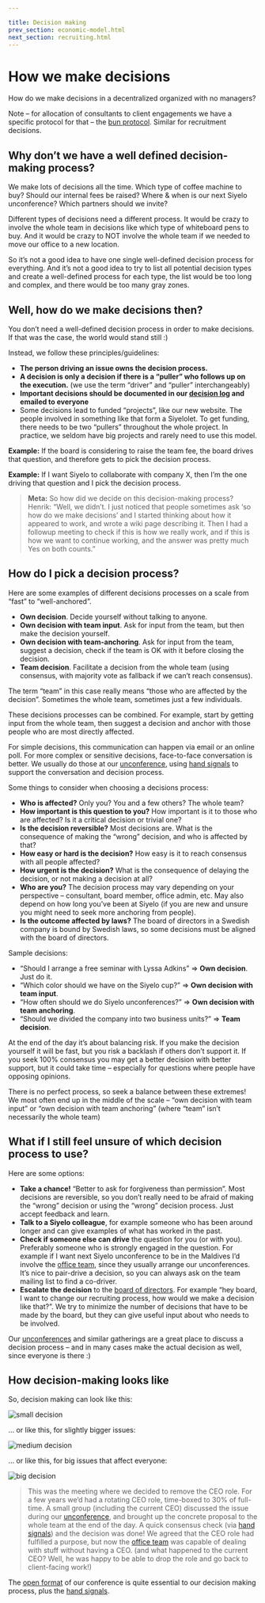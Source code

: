 ```yaml
---

title: Decision making
prev_section: economic-model.html
next_section: recruiting.html
---
```


# How we make decisions

How do we make decisions in a decentralized organized with no managers?

Note – for allocation of consultants to client engagements we have a
specific protocol for that – the [bun protocol](bun-protocol.html).
Similar for recruitment decisions.

## Why don’t we have a well defined decision-making process?

We make lots of decisions all the time. Which type of coffee machine to
buy? Should our internal fees be raised? Where & when is our next Siyelo
unconference? Which partners should we invite?

Different types of decisions need a different process. It would be crazy
to involve the whole team in decisions like which type of whiteboard
pens to buy. And it would be crazy to NOT involve the whole team if we
needed to move our office to a new location.

So it’s not a good idea to have one single well-defined decision process
for everything. And it’s not a good idea to try to list all potential
decision types and create a well-defined process for each type, the list
would be too long and complex, and there would be too many gray zones.

## Well, how do we make decisions then?

You don’t need a well-defined decision process in order to make
decisions. If that was the case, the world would stand still :)

Instead, we follow these principles/guidelines:

-   **The person driving an issue owns the decision process.**
-   **A decision is only a decision if there is a “puller” who follows
    up on the execution.** (we use the term “driver” and
    “puller” interchangeably)
-   **Important decisions should be documented in our [decision
    log](dashboard.html) and emailed to everyone**
-   Some decisions lead to funded “projects”, like our new website. The
    people involved in something like that form a Siyelolet. To get
    funding, there needs to be two “pullers” throughout the
    whole project. In practice, we seldom have big projects and rarely
    need to use this model.

**Example:** If the board is considering to raise the team fee, the
board drives that question, and therefore gets to pick the decision
process.

**Example:** If I want Siyelo to collaborate with company X, then I’m
the one driving that question and I pick the decision process.

> **Meta:** So how did we decide on this decision-making process?
> Henrik: “Well, we didn’t. I just noticed that people sometimes ask ‘so
> how do we make decisions’ and I started thinking about how it appeared
> to work, and wrote a wiki page describing it. Then I had a followup
> meeting to check if this is how we really work, and if this is how we
> want to continue working, and the answer was pretty much Yes on both
> counts.”

## How do I pick a decision process?

Here are some examples of different decisions processes on a scale from
“fast” to “well-anchored”.

-   **Own decision**. Decide yourself without talking to anyone.
-   **Own decision with team input**. Ask for input from the team, but
    then make the decision yourself.
-   **Own decision with team-anchoring**. Ask for input from the team,
    suggest a decision, check if the team is OK with it before closing
    the decision.
-   **Team decision**. Facilitate a decision from the whole team (using
    consensus, with majority vote as fallback if we can’t
    reach consensus).

The term “team” in this case really means “those who are affected by the
decision”. Sometimes the whole team, sometimes just a few individuals.

These decisions processes can be combined. For example, start by getting
input from the whole team, then suggest a decision and anchor with those
people who are most directly affected.

For simple decisions, this communication can happen via email or an
online poll. For more complex or sensitive decisions, face-to-face
conversation is better. We usually do those at our
[unconference](unconference.html), using [hand
signals](hand-signals.html) to support the conversation and decision
process.

Some things to consider when choosing a decisions process:

-   **Who is affected?** Only you? You and a few others? The whole team?
-   **How important is this question to you?** How important is it to
    those who are affected? Is it a critical decision or trivial one?
-   **Is the decision reversible?** Most decisions are. What is the
    consequence of making the “wrong” decision, and who is affected by
    that?
-   **How easy or hard is the decision?** How easy is it to reach
    consensus with all people affected?
-   **How urgent is the decision?** What is the consequence of delaying
    the decision, or not making a decision at all?
-   **Who are you?** The decision process may vary depending on your
    perspective – consultant, board member, office admin, etc. May also
    depend on how long you’ve been at Siyelo (if you are new and unsure
    you might need to seek more anchoring from people).
-   **Is the outcome affected by laws?** The board of directors in a
    Swedish company is bound by Swedish laws, so some decisions must be
    aligned with the board of directors.

Sample decisions:

-   “Should I arrange a free seminar with Lyssa Adkins” =&gt; **Own
    decision**. Just do it.
-   “Which color should we have on the Siyelo cup?” =&gt; **Own decision
    with team input**.
-   “How often should we do Siyelo unconferences?” =&gt; **Own decision
    with team anchoring**.
-   “Should we divided the company into two business units?” =&gt;
    **Team decision**.

At the end of the day it’s about balancing risk. If you make the
decision yourself it will be fast, but you risk a backlash if others
don’t support it. If you seek 100% consensus you may get a better
decision with better support, but it could take time – especially for
questions where people have opposing opinions.

There is no perfect process, so seek a balance between these extremes!
We most often end up in the middle of the scale – “own decision with
team input” or “own decision with team anchoring” (where “team” isn’t
necessarily the whole team)

## What if I still feel unsure of which decision process to use?

Here are some options:

-   **Take a chance!** “Better to ask for forgiveness than permission”.
    Most decisions are reversible, so you don’t really need to be afraid
    of making the “wrong” decision or using the “wrong”
    decision process. Just accept feedback and learn.
-   **Talk to a Siyelo colleague**, for example someone who has been
    around longer and can give examples of what has worked in the past.
-   **Check if someone else can drive** the question for you (or
    with you). Preferably someone who is strongly engaged in
    the question. For example if I want next Siyelo unconference to be
    in the Maldives I’d involve the [office team](office-team.html),
    since they usually arrange our unconferences. It’s nice to
    pair-drive a decision, so you can always ask on the team mailing
    list to find a co-driver.
-   **Escalate the decision** to the [board of directors](board.html).
    For example “hey board, I want to change our recruiting process, how
    would we make a decision like that?”. We try to minimize the number
    of decisions that have to be made by the board, but they can give
    useful input about who needs to be involved.

Our [unconferences](unconference.html) and similar gatherings are a
great place to discuss a decision process – and in many cases make the
actual decision as well, since everyone is there :)

## How decision-making looks like

So, decision making can look like this:

![small decision](../assets/TwoPeopleTalking.jpg "small decision")

… or like this, for slightly bigger issues:

![medium decision](../assets/SmallGroupTalking.jpg "medium decision")

… or like this, for big issues that affect everyone:

![big decision](../assets/BigGroupTalking.jpg "big decision")

> This was the meeting where we decided to remove the CEO role. For a
> few years we’d had a rotating CEO role, time-boxed to 30% of
> full-time. A small group (including the current CEO) discussed the
> issue during our [unconference](unconference.html), and brought up the
> concrete proposal to the whole team at the end of the day. A quick
> consensus check (via [hand signals](hand-signals.html)) and the
> decision was done! We agreed that the CEO role had fulfilled a
> purpose, but now the [office team](office-team.html) was capable of
> dealing with stuff without having a CEO.
> (and what happened to the current CEO? Well, he was happy to be able
> to drop the role and go back to client-facing work!)

The [open format](unconference.html) of our conference is quite
essential to our decision making process, plus the [hand
signals](hand-signals.html).
